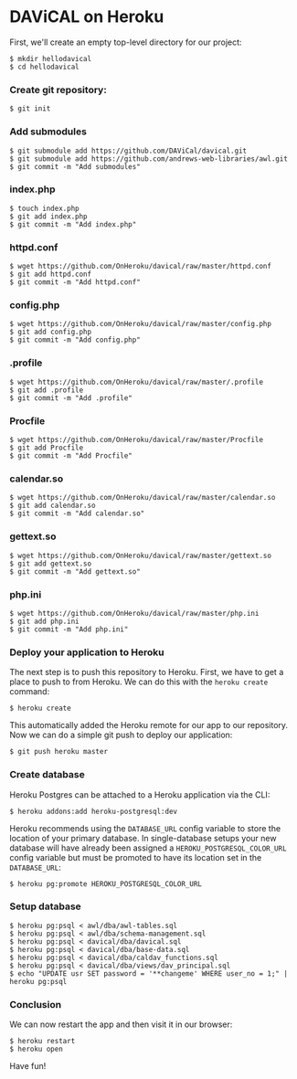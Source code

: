 DAViCAL on Heroku
=================

First, we'll create an empty top-level directory for our project:

    $ mkdir hellodavical
    $ cd hellodavical

### Create git repository:

    $ git init

### Add submodules

    $ git submodule add https://github.com/DAViCal/davical.git
    $ git submodule add https://github.com/andrews-web-libraries/awl.git
    $ git commit -m "Add submodules"

### index.php

    $ touch index.php
    $ git add index.php
    $ git commit -m "Add index.php"

### httpd.conf

    $ wget https://github.com/OnHeroku/davical/raw/master/httpd.conf
    $ git add httpd.conf
    $ git commit -m "Add httpd.conf"

### config.php

    $ wget https://github.com/OnHeroku/davical/raw/master/config.php
    $ git add config.php
    $ git commit -m "Add config.php"

### .profile

    $ wget https://github.com/OnHeroku/davical/raw/master/.profile
    $ git add .profile
    $ git commit -m "Add .profile"

### Procfile

    $ wget https://github.com/OnHeroku/davical/raw/master/Procfile
    $ git add Procfile
    $ git commit -m "Add Procfile"

### calendar.so

    $ wget https://github.com/OnHeroku/davical/raw/master/calendar.so
    $ git add calendar.so
    $ git commit -m "Add calendar.so"

### gettext.so

    $ wget https://github.com/OnHeroku/davical/raw/master/gettext.so
    $ git add gettext.so
    $ git commit -m "Add gettext.so"

### php.ini

    $ wget https://github.com/OnHeroku/davical/raw/master/php.ini
    $ git add php.ini
    $ git commit -m "Add php.ini"

### Deploy your application to Heroku

The next step is to push this repository to Heroku. First, we have to get a place to push to from Heroku. We can do this with the `heroku create` command:

    $ heroku create

This automatically added the Heroku remote for our app to our repository. Now we can do a simple git push to deploy our application:

    $ git push heroku master

### Create database

Heroku Postgres can be attached to a Heroku application via the CLI:

    $ heroku addons:add heroku-postgresql:dev

Heroku recommends using the `DATABASE_URL` config variable to store the location of your primary database. In single-database setups your new database will have already been assigned a `HEROKU_POSTGRESQL_COLOR_URL` config variable but must be promoted to have its location set in the `DATABASE_URL`:

    $ heroku pg:promote HEROKU_POSTGRESQL_COLOR_URL

### Setup database

    $ heroku pg:psql < awl/dba/awl-tables.sql
    $ heroku pg:psql < awl/dba/schema-management.sql
    $ heroku pg:psql < davical/dba/davical.sql
    $ heroku pg:psql < davical/dba/base-data.sql
    $ heroku pg:psql < davical/dba/caldav_functions.sql
    $ heroku pg:psql < davical/dba/views/dav_principal.sql
    $ echo "UPDATE usr SET password = '**changeme' WHERE user_no = 1;" | heroku pg:psql

### Conclusion

We can now restart the app and then visit it in our browser:

    $ heroku restart
    $ heroku open

Have fun!
